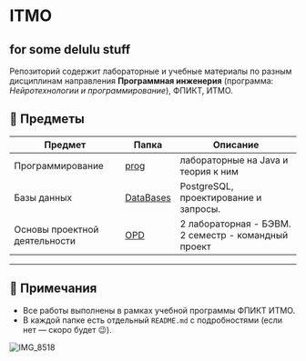 # ITMO
## for some delulu stuff
Репозиторий содержит лабораторные и учебные материалы по разным дисциплинам направления **Программная инженерия** (программа: *Нейротехнологии и программирование*), ФПИКТ, ИТМО.

## 📂 Предметы

| Предмет | Папка | Описание |
|--------|-------|----------|
| Программирование | [prog](./prog) | лабораторные на Java и теория к ним |
| Базы данных | [DataBases](./DataBases) |PostgreSQL, проектирование и запросы. |
| Основы проектной деятельности | [OPD](./OPD) | 2 лабораторная - БЭВМ. 2 семестр - командный проект|

---

## 📌 Примечания

- Все работы выполнены в рамках учебной программы ФПИКТ ИТМО.
- В каждой папке есть отдельный `README.md` с подробностями (если нет — скоро будет 😉).

![IMG_8518](https://github.com/user-attachments/assets/63b1a66e-374f-44c4-ab6d-814adf6aa825)
